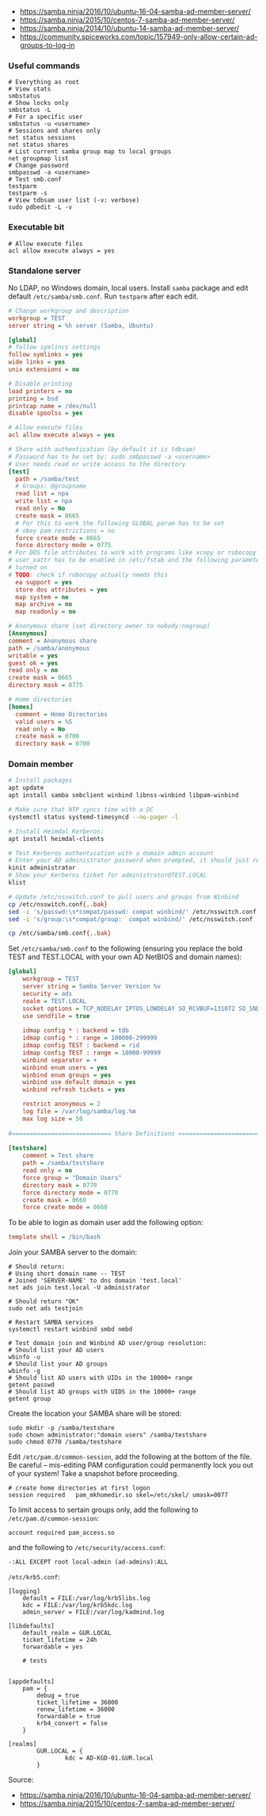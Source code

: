 * https://samba.ninja/2016/10/ubuntu-16-04-samba-ad-member-server/
* https://samba.ninja/2015/10/centos-7-samba-ad-member-server/
* https://samba.ninja/2014/10/ubuntu-14-samba-ad-member-server/
* https://community.spiceworks.com/topic/157949-only-allow-certain-ad-groups-to-log-in

### Useful commands
``` shell
# Everything as root
# View stats
smbstatus
# Show locks only
smbstatus -L
# For a specific user
smbstatus -u <username>
# Sessions and shares only
net status sessions
net status shares
# List current samba group map to local groups
net groupmap list
# Change password
smbpasswd -a <username>
# Test smb.conf
testparm
testparm -s
# View tdbsam user list (-v: verbose)
sudo pdbedit -L -v
```

### Executable bit
```
# Allow execute files
acl allow execute always = yes
```

### Standalone server
No LDAP, no Windows domain, local users.
Install `samba` package and edit default `/etc/samba/smb.conf`. Run `testparm` after each edit.
``` ini
# Change workgroup and description
workgroup = TEST
server string = %h server (Samba, Ubuntu)

[global]
# follow symlincs settings
follow symlinks = yes
wide links = yes
unix extensions = no

# Disable printing
load printers = no
printing = bsd
printcap name = /dev/null
disable spoolss = yes

# Allow execute files
acl allow execute always = yes

# Share with authentication (by default it is tdbsam)
# Password has to be set by: sudo smbpasswd -a <username>
# User needs read or write access to the directory
[test]
  path = /samba/test
  # Groups: @groupname
  read list = npa
  write list = npa
  read only = No
  create mask = 0665
  # For this to work the following GLOBAL param has to be set
  # obey pam restrictions = no
  force create mode = 0665
  force directory mode = 0775
# For DOS file attributes to work with programs like xcopy or robocopy
# user_xattr has to be enabled in /etc/fstab and the following parameters
# turned on
# TODO: check if robocopy actually needs this
  ea support = yes
  store dos attributes = yes
  map system = no
  map archive = no
  map readonly = no

# Anonymous share (set directory owner to nobody:nogroup)
[Anonymous]
comment = Anonymous share
path = /samba/anonymous
writable = yes
guest ok = yes
read only = no
create mask = 0665
directory mask = 0775

# Home directories
[homes]
  comment = Home Directories
  valid users = %S
  read only = No
  create mask = 0700
  directory mask = 0700
```

### Domain member

```bash
# Install packages
apt update
apt install samba smbclient winbind libnss-winbind libpam-winbind

# Make sure that NTP syncs time with a DC
systemctl status systemd-timesyncd --no-pager -l

# Install Heimdal Kerberos:
apt install heimdal-clients

# Test Kerberos authentication with a domain admin account
# Enter your AD administrator password when prompted, it should just return to command prompt
kinit administrator
# Show your Kerberos ticket for administrator@TEST.LOCAL
klist

# Update /etc/nsswitch.conf to pull users and groups from Winbind
cp /etc/nsswitch.conf{,.bak}
sed -i 's/passwd:\s*compat/passwd: compat winbind/' /etc/nsswitch.conf
sed -i 's/group:\s*compat/group:  compat winbind/' /etc/nsswitch.conf

cp /etc/samba/smb.conf{,.bak}
```
Set `/etc/samba/smb.conf` to the following (ensuring you replace the bold TEST and TEST.LOCAL with your own AD NetBIOS and domain names):
```ini
[global]
    workgroup = TEST
    server string = Samba Server Version %v
    security = ads
    realm = TEST.LOCAL
    socket options = TCP_NODELAY IPTOS_LOWDELAY SO_RCVBUF=131072 SO_SNDBUF=131072
    use sendfile = true
	 
    idmap config * : backend = tdb
    idmap config * : range = 100000-299999
    idmap config TEST : backend = rid
    idmap config TEST : range = 10000-99999
    winbind separator = +
    winbind enum users = yes
    winbind enum groups = yes
    winbind use default domain = yes
    winbind refresh tickets = yes

    restrict anonymous = 2
    log file = /var/log/samba/log.%m
    max log size = 50
		 
#============================ Share Definitions ==============================
		 
[testshare]
    comment = Test share
    path = /samba/testshare
    read only = no
    force group = "Domain Users"
    directory mask = 0770
    force directory mode = 0770
    create mask = 0660
    force create mode = 0660
```
To be able to login as domain user add the following option:
```ini
template shell = /bin/bash
```
Join your SAMBA server to the domain:
```shell
# Should return:
# Using short domain name -- TEST
# Joined 'SERVER-NAME' to dns domain 'test.local'
net ads join test.local -U administrator

# Should return "OK"
sudo net ads testjoin

# Restart SAMBA services
systemctl restart winbind smbd nmbd

# Test domain join and Winbind AD user/group resolution:
# Should list your AD users
wbinfo -u
# Should list your AD groups
wbinfo -g
# Should list AD users with UIDs in the 10000+ range
getent passwd
# Should list AD groups with UIDS in the 10000+ range
getent group
```

Create the location your SAMBA share will be stored:
```
sudo mkdir -p /samba/testshare
sudo chown administrator:"domain users" /samba/testshare
sudo chmod 0770 /samba/testshare
```

Edit `/etc/pam.d/common-session`, add the following at the bottom of the file. Be careful – mis-editing PAM configuration could permanently lock you out of your system! Take a snapshot before proceeding.
```
# create home directories at first logon
session required   pam_mkhomedir.so skel=/etc/skel/ umask=0077
```
To limit access to sertain groups only, add the following to `/etc/pam.d/common-session`:
```
account required pam_access.so
```
and the following to `/etc/security/access.conf`:
```
-:ALL EXCEPT root local-admin (ad-admins):ALL
```
 
`/etc/krb5.conf`:
```
[logging]
    default = FILE:/var/log/krb5libs.log
    kdc = FILE:/var/log/krb5kdc.log
    admin_server = FILE:/var/log/kadmind.log

[libdefaults]
    default_realm = GUR.LOCAL
    ticket_lifetime = 24h
    forwardable = yes

    # tests


[appdefaults]
    pam = {
        debug = true
        ticket_lifetime = 36000
        renew_lifetime = 36000
        forwardable = true
        krb4_convert = false
    }

[realms]
        GUR.LOCAL = {
                kdc = AD-KGD-01.GUR.local
        }
```

Source:
* https://samba.ninja/2016/10/ubuntu-16-04-samba-ad-member-server/
* https://samba.ninja/2015/10/centos-7-samba-ad-member-server/
